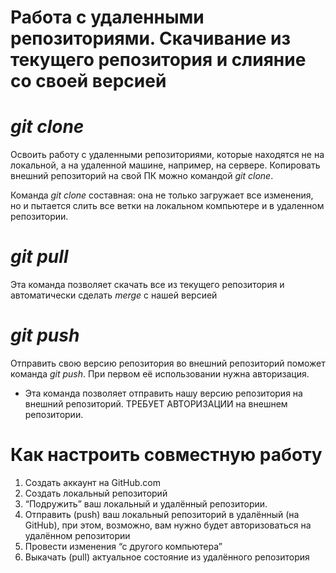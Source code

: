 **Работа с удаленными репозиториями. Скачивание из текущего
репозитория и слияние со своей версией**
===

*git clone*
===
Освоить работу с удаленными репозиториями, которые находятся не на локальной, 
а на удаленной машине, например, на сервере.
Копировать внешний репозиторий на свой ПК можно командой _git clone_.

Команда _git clone_ составная: она не только
загружает все изменения, но и пытается слить 
все ветки на локальном компьютере и в
удаленном репозитории.

*git pull*
===
Эта команда позволяет скачать все 
из текущего репозитория и автоматически
сделать _merge_ с нашей версией

_git push_
===
Отправить свою версию репозитория во
внешний репозиторий поможет команда _git
push_. При первом её использовании нужна авторизация.

* Эта команда позволяет отправить нашу
версию репозитория на внешний
репозиторий. ТРЕБУЕТ АВТОРИЗАЦИИ 
на внешнем репозитории.

**Как настроить совместную работу**
===

1. Создать аккаунт на GitHub.com
2. Создать локальный репозиторий
3. “Подружить” ваш локальный и удалённый репозитории. 
4. Отправить (push) ваш локальный репозиторий в удалённый (на GitHub), при этом, возможно, 
вам нужно будет авторизоваться на удалённом репозитории
5. Провести изменения “с другого компьютера”
6. Выкачать (pull) актуальное состояние из удалённого репозитория
